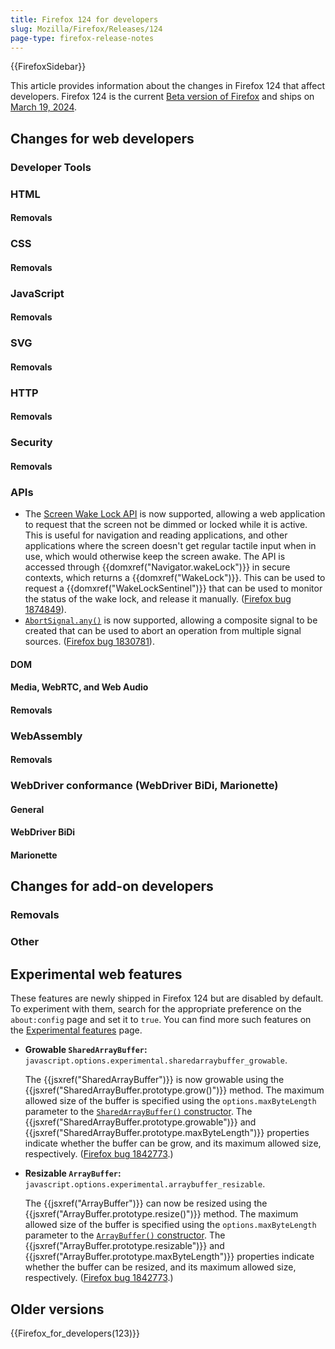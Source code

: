 ```yaml
---
title: Firefox 124 for developers
slug: Mozilla/Firefox/Releases/124
page-type: firefox-release-notes
---
```


{{FirefoxSidebar}}

This article provides information about the changes in Firefox 124 that affect developers. Firefox 124 is the current [Beta version of Firefox](https://www.mozilla.org/en-US/firefox/channel/desktop/#beta) and ships on [March 19, 2024](https://whattrainisitnow.com/release/?version=124).

## Changes for web developers

### Developer Tools

### HTML

#### Removals

### CSS

#### Removals

### JavaScript

#### Removals

### SVG

#### Removals

### HTTP

#### Removals

### Security

#### Removals

### APIs

- The [Screen Wake Lock API](/en-US/docs/Web/API/Screen_Wake_Lock_API) is now supported, allowing a web application to request that the screen not be dimmed or locked while it is active. This is useful for navigation and reading applications, and other applications where the screen doesn't get regular tactile input when in use, which would otherwise keep the screen awake. The API is accessed through {{domxref("Navigator.wakeLock")}} in secure contexts, which returns a {{domxref("WakeLock")}}. This can be used to request a {{domxref("WakeLockSentinel")}} that can be used to monitor the status of the wake lock, and release it manually.
  ([Firefox bug 1874849](https://bugzil.la/1874849)).
- [`AbortSignal.any()`](/en-US/docs/Web/API/AbortSignal/any_static) is now supported, allowing a composite signal to be created that can be used to abort an operation from multiple signal sources. ([Firefox bug 1830781](https://bugzil.la/1830781)).

#### DOM

#### Media, WebRTC, and Web Audio

#### Removals

### WebAssembly

#### Removals

### WebDriver conformance (WebDriver BiDi, Marionette)

#### General

#### WebDriver BiDi

#### Marionette

## Changes for add-on developers

### Removals

### Other

## Experimental web features

These features are newly shipped in Firefox 124 but are disabled by default. To experiment with them, search for the appropriate preference on the `about:config` page and set it to `true`. You can find more such features on the [Experimental features](/en-US/docs/Mozilla/Firefox/Experimental_features) page.

- **Growable `SharedArrayBuffer`:** `javascript.options.experimental.sharedarraybuffer_growable`.

  The {{jsxref("SharedArrayBuffer")}} is now growable using the {{jsxref("SharedArrayBuffer.prototype.grow()")}} method.
  The maximum allowed size of the buffer is specified using the `options.maxByteLength` parameter to the [`SharedArrayBuffer()` constructor](/en-US/docs/Web/JavaScript/Reference/Global_Objects/SharedArrayBuffer/SharedArrayBuffer#maxbytelength).
  The {{jsxref("SharedArrayBuffer.prototype.growable")}} and {{jsxref("SharedArrayBuffer.prototype.maxByteLength")}} properties indicate whether the buffer can be grow, and its maximum allowed size, respectively.
  ([Firefox bug 1842773](https://bugzil.la/1842773).)

- **Resizable `ArrayBuffer`:** `javascript.options.experimental.arraybuffer_resizable`.

  The {{jsxref("ArrayBuffer")}} can now be resized using the {{jsxref("ArrayBuffer.prototype.resize()")}} method.
  The maximum allowed size of the buffer is specified using the `options.maxByteLength` parameter to the [`ArrayBuffer()` constructor](/en-US/docs/Web/JavaScript/Reference/Global_Objects/ArrayBuffer/ArrayBuffer#maxbytelength).
  The {{jsxref("ArrayBuffer.prototype.resizable")}} and {{jsxref("ArrayBuffer.prototype.maxByteLength")}} properties indicate whether the buffer can be resized, and its maximum allowed size, respectively.
  ([Firefox bug 1842773](https://bugzil.la/1842773).)

## Older versions

{{Firefox_for_developers(123)}}
